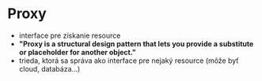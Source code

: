 # Proxy
* interface pre získanie resource
* **"Proxy is a structural design pattern that lets you provide a substitute or placeholder for another object."**
* trieda, ktorá sa správa ako interface pre nejaký resource (môže byť cloud, databáza...)